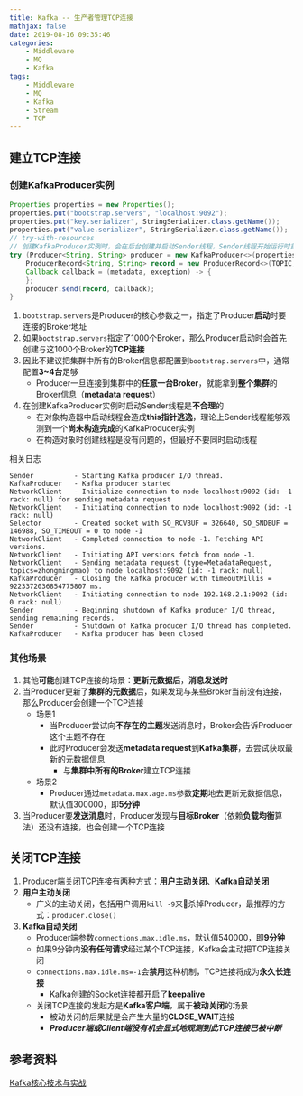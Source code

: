```yaml
---
title: Kafka -- 生产者管理TCP连接
mathjax: false
date: 2019-08-16 09:35:46
categories:
    - Middleware
    - MQ
    - Kafka
tags:
    - Middleware
    - MQ
    - Kafka
    - Stream
    - TCP
---
```


## 建立TCP连接

### 创建KafkaProducer实例
```java
Properties properties = new Properties();
properties.put("bootstrap.servers", "localhost:9092");
properties.put("key.serializer", StringSerializer.class.getName());
properties.put("value.serializer", StringSerializer.class.getName());
// try-with-resources
// 创建KafkaProducer实例时，会在后台创建并启动Sender线程，Sender线程开始运行时首先会创建与Broker的TCP连接
try (Producer<String, String> producer = new KafkaProducer<>(properties)) {
    ProducerRecord<String, String> record = new ProducerRecord<>(TOPIC, KEY, VALUE);
    Callback callback = (metadata, exception) -> {
    };
    producer.send(record, callback);
}
```

<!-- more -->

1. `bootstrap.servers`是Producer的核心参数之一，指定了Producer**启动**时要连接的Broker地址
2. 如果`bootstrap.servers`指定了1000个Broker，那么Producer启动时会首先创建与这1000个Broker的**TCP连接**
3. 因此不建议把集群中所有的Broker信息都配置到`bootstrap.servers`中，通常配置**3~4台**足够
    - Producer一旦连接到集群中的**任意一台Broker**，就能拿到**整个集群**的Broker信息（**metadata request**）
4. 在创建KafkaProducer实例时启动Sender线程是**不合理**的
    - 在对象构造器中启动线程会造成**this指针逃逸**，理论上Sender线程能够观测到一个**尚未构造完成**的KafkaProducer实例
    - 在构造对象时创建线程是没有问题的，但最好不要同时启动线程

相关日志
```
Sender          - Starting Kafka producer I/O thread.
KafkaProducer   - Kafka producer started
NetworkClient   - Initialize connection to node localhost:9092 (id: -1 rack: null) for sending metadata request
NetworkClient   - Initiating connection to node localhost:9092 (id: -1 rack: null)
Selector        - Created socket with SO_RCVBUF = 326640, SO_SNDBUF = 146988, SO_TIMEOUT = 0 to node -1
NetworkClient   - Completed connection to node -1. Fetching API versions.
NetworkClient   - Initiating API versions fetch from node -1.
NetworkClient   - Sending metadata request (type=MetadataRequest, topics=zhongmingmao) to node localhost:9092 (id: -1 rack: null)
KafkaProducer   - Closing the Kafka producer with timeoutMillis = 9223372036854775807 ms.
NetworkClient   - Initiating connection to node 192.168.2.1:9092 (id: 0 rack: null)
Sender          - Beginning shutdown of Kafka producer I/O thread, sending remaining records.
Sender          - Shutdown of Kafka producer I/O thread has completed.
KafkaProducer   - Kafka producer has been closed
```

### 其他场景
1. 其他**可能**创建TCP连接的场景：**更新元数据后**，**消息发送时**
2. 当Producer更新了**集群的元数据**后，如果发现与某些Broker当前没有连接，那么Producer会创建一个TCP连接
    - 场景1
        - 当Producer尝试向**不存在的主题**发送消息时，Broker会告诉Producer这个主题不存在
        - 此时Producer会发送**metadata request**到**Kafka集群**，去尝试获取最新的元数据信息
            - 与**集群中所有的Broker**建立TCP连接
    - 场景2
        - Producer通过`metadata.max.age.ms`参数**定期**地去更新元数据信息，默认值300000，即**5分钟**
3. 当Producer要**发送消息**时，Producer发现与**目标Broker**（依赖**负载均衡**算法）还没有连接，也会创建一个TCP连接

## 关闭TCP连接
1. Producer端关闭TCP连接有两种方式：**用户主动关闭**、**Kafka自动关闭**
2. **用户主动关闭**
    - 广义的主动关闭，包括用户调用`kill -9`来杀掉Producer，最推荐的方式：`producer.close()`
3. **Kafka自动关闭**
    - Producer端参数`connections.max.idle.ms`，默认值540000，即**9分钟**
    - 如果9分钟内**没有任何请求**经过某个TCP连接，Kafka会主动把TCP连接关闭
    - `connections.max.idle.ms=-1`会**禁用**这种机制，TCP连接将成为**永久长连接**
        - Kafka创建的Socket连接都开启了**keepalive**
    - 关闭TCP连接的发起方是**Kafka客户端**，属于**被动关闭**的场景
        - 被动关闭的后果就是会产生大量的**CLOSE_WAIT**连接
        - _**Producer端或Client端没有机会显式地观测到此TCP连接已被中断**_

## 参考资料
[Kafka核心技术与实战](https://time.geekbang.org/column/intro/100029201)
